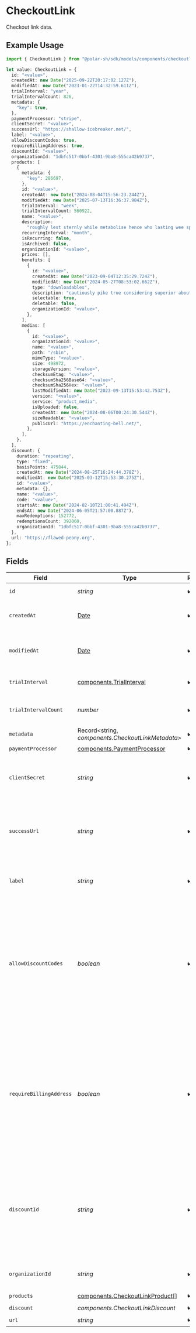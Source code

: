 # CheckoutLink

Checkout link data.

## Example Usage

```typescript
import { CheckoutLink } from "@polar-sh/sdk/models/components/checkoutlink.js";

let value: CheckoutLink = {
  id: "<value>",
  createdAt: new Date("2025-09-22T20:17:02.127Z"),
  modifiedAt: new Date("2023-01-22T14:32:59.611Z"),
  trialInterval: "year",
  trialIntervalCount: 826,
  metadata: {
    "key": true,
  },
  paymentProcessor: "stripe",
  clientSecret: "<value>",
  successUrl: "https://shallow-icebreaker.net/",
  label: "<value>",
  allowDiscountCodes: true,
  requireBillingAddress: true,
  discountId: "<value>",
  organizationId: "1dbfc517-0bbf-4301-9ba8-555ca42b9737",
  products: [
    {
      metadata: {
        "key": 286697,
      },
      id: "<value>",
      createdAt: new Date("2024-08-04T15:56:23.244Z"),
      modifiedAt: new Date("2025-07-13T16:36:37.984Z"),
      trialInterval: "week",
      trialIntervalCount: 560922,
      name: "<value>",
      description:
        "roughly lest sternly while metabolise hence who lasting wee spherical",
      recurringInterval: "month",
      isRecurring: false,
      isArchived: false,
      organizationId: "<value>",
      prices: [],
      benefits: [
        {
          id: "<value>",
          createdAt: new Date("2023-09-04T12:35:29.724Z"),
          modifiedAt: new Date("2024-05-27T08:53:02.662Z"),
          type: "downloadables",
          description: "cautiously pike true considering superior about",
          selectable: true,
          deletable: false,
          organizationId: "<value>",
        },
      ],
      medias: [
        {
          id: "<value>",
          organizationId: "<value>",
          name: "<value>",
          path: "/sbin",
          mimeType: "<value>",
          size: 498972,
          storageVersion: "<value>",
          checksumEtag: "<value>",
          checksumSha256Base64: "<value>",
          checksumSha256Hex: "<value>",
          lastModifiedAt: new Date("2023-09-13T15:53:42.753Z"),
          version: "<value>",
          service: "product_media",
          isUploaded: false,
          createdAt: new Date("2024-08-06T00:24:30.544Z"),
          sizeReadable: "<value>",
          publicUrl: "https://enchanting-bell.net/",
        },
      ],
    },
  ],
  discount: {
    duration: "repeating",
    type: "fixed",
    basisPoints: 475844,
    createdAt: new Date("2024-08-25T16:24:44.378Z"),
    modifiedAt: new Date("2025-03-12T15:53:30.275Z"),
    id: "<value>",
    metadata: {},
    name: "<value>",
    code: "<value>",
    startsAt: new Date("2024-02-10T21:00:41.494Z"),
    endsAt: new Date("2024-06-05T21:57:00.887Z"),
    maxRedemptions: 152772,
    redemptionsCount: 392060,
    organizationId: "1dbfc517-0bbf-4301-9ba8-555ca42b9737",
  },
  url: "https://flawed-peony.org",
};
```

## Fields

| Field                                                                                                                                                                                                | Type                                                                                                                                                                                                 | Required                                                                                                                                                                                             | Description                                                                                                                                                                                          | Example                                                                                                                                                                                              |
| ---------------------------------------------------------------------------------------------------------------------------------------------------------------------------------------------------- | ---------------------------------------------------------------------------------------------------------------------------------------------------------------------------------------------------- | ---------------------------------------------------------------------------------------------------------------------------------------------------------------------------------------------------- | ---------------------------------------------------------------------------------------------------------------------------------------------------------------------------------------------------- | ---------------------------------------------------------------------------------------------------------------------------------------------------------------------------------------------------- |
| `id`                                                                                                                                                                                                 | *string*                                                                                                                                                                                             | :heavy_check_mark:                                                                                                                                                                                   | The ID of the object.                                                                                                                                                                                |                                                                                                                                                                                                      |
| `createdAt`                                                                                                                                                                                          | [Date](https://developer.mozilla.org/en-US/docs/Web/JavaScript/Reference/Global_Objects/Date)                                                                                                        | :heavy_check_mark:                                                                                                                                                                                   | Creation timestamp of the object.                                                                                                                                                                    |                                                                                                                                                                                                      |
| `modifiedAt`                                                                                                                                                                                         | [Date](https://developer.mozilla.org/en-US/docs/Web/JavaScript/Reference/Global_Objects/Date)                                                                                                        | :heavy_check_mark:                                                                                                                                                                                   | Last modification timestamp of the object.                                                                                                                                                           |                                                                                                                                                                                                      |
| `trialInterval`                                                                                                                                                                                      | [components.TrialInterval](../../models/components/trialinterval.md)                                                                                                                                 | :heavy_check_mark:                                                                                                                                                                                   | The interval unit for the trial period.                                                                                                                                                              |                                                                                                                                                                                                      |
| `trialIntervalCount`                                                                                                                                                                                 | *number*                                                                                                                                                                                             | :heavy_check_mark:                                                                                                                                                                                   | The number of interval units for the trial period.                                                                                                                                                   |                                                                                                                                                                                                      |
| `metadata`                                                                                                                                                                                           | Record<string, *components.CheckoutLinkMetadata*>                                                                                                                                                    | :heavy_check_mark:                                                                                                                                                                                   | N/A                                                                                                                                                                                                  |                                                                                                                                                                                                      |
| `paymentProcessor`                                                                                                                                                                                   | [components.PaymentProcessor](../../models/components/paymentprocessor.md)                                                                                                                           | :heavy_check_mark:                                                                                                                                                                                   | N/A                                                                                                                                                                                                  |                                                                                                                                                                                                      |
| `clientSecret`                                                                                                                                                                                       | *string*                                                                                                                                                                                             | :heavy_check_mark:                                                                                                                                                                                   | Client secret used to access the checkout link.                                                                                                                                                      |                                                                                                                                                                                                      |
| `successUrl`                                                                                                                                                                                         | *string*                                                                                                                                                                                             | :heavy_check_mark:                                                                                                                                                                                   | URL where the customer will be redirected after a successful payment.                                                                                                                                |                                                                                                                                                                                                      |
| `label`                                                                                                                                                                                              | *string*                                                                                                                                                                                             | :heavy_check_mark:                                                                                                                                                                                   | Optional label to distinguish links internally                                                                                                                                                       |                                                                                                                                                                                                      |
| `allowDiscountCodes`                                                                                                                                                                                 | *boolean*                                                                                                                                                                                            | :heavy_check_mark:                                                                                                                                                                                   | Whether to allow the customer to apply discount codes. If you apply a discount through `discount_id`, it'll still be applied, but the customer won't be able to change it.                           |                                                                                                                                                                                                      |
| `requireBillingAddress`                                                                                                                                                                              | *boolean*                                                                                                                                                                                            | :heavy_check_mark:                                                                                                                                                                                   | Whether to require the customer to fill their full billing address, instead of just the country. Customers in the US will always be required to fill their full address, regardless of this setting. |                                                                                                                                                                                                      |
| `discountId`                                                                                                                                                                                         | *string*                                                                                                                                                                                             | :heavy_check_mark:                                                                                                                                                                                   | ID of the discount to apply to the checkout. If the discount is not applicable anymore when opening the checkout link, it'll be ignored.                                                             |                                                                                                                                                                                                      |
| `organizationId`                                                                                                                                                                                     | *string*                                                                                                                                                                                             | :heavy_check_mark:                                                                                                                                                                                   | The organization ID.                                                                                                                                                                                 | 1dbfc517-0bbf-4301-9ba8-555ca42b9737                                                                                                                                                                 |
| `products`                                                                                                                                                                                           | [components.CheckoutLinkProduct](../../models/components/checkoutlinkproduct.md)[]                                                                                                                   | :heavy_check_mark:                                                                                                                                                                                   | N/A                                                                                                                                                                                                  |                                                                                                                                                                                                      |
| `discount`                                                                                                                                                                                           | *components.CheckoutLinkDiscount*                                                                                                                                                                    | :heavy_check_mark:                                                                                                                                                                                   | N/A                                                                                                                                                                                                  |                                                                                                                                                                                                      |
| `url`                                                                                                                                                                                                | *string*                                                                                                                                                                                             | :heavy_check_mark:                                                                                                                                                                                   | N/A                                                                                                                                                                                                  |                                                                                                                                                                                                      |